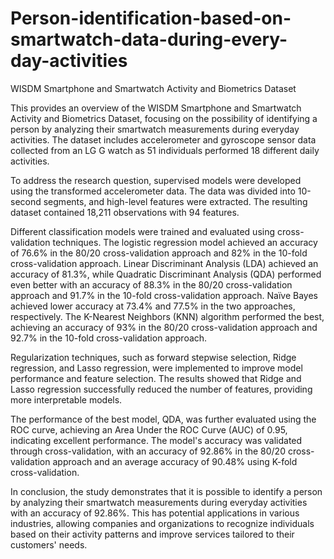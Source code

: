 # Person-identification-based-on-smartwatch-data-during-every-day-activities
WISDM Smartphone and Smartwatch Activity and Biometrics Dataset

This provides an overview of the WISDM Smartphone and Smartwatch Activity and Biometrics Dataset, focusing on the possibility of identifying a person by analyzing their smartwatch measurements during everyday activities. The dataset includes accelerometer and gyroscope sensor data collected from an LG G watch as 51 individuals performed 18 different daily activities.

To address the research question, supervised models were developed using the transformed accelerometer data. The data was divided into 10-second segments, and high-level features were extracted. The resulting dataset contained 18,211 observations with 94 features.

Different classification models were trained and evaluated using cross-validation techniques. The logistic regression model achieved an accuracy of 76.6% in the 80/20 cross-validation approach and 82% in the 10-fold cross-validation approach. Linear Discriminant Analysis (LDA) achieved an accuracy of 81.3%, while Quadratic Discriminant Analysis (QDA) performed even better with an accuracy of 88.3% in the 80/20 cross-validation approach and 91.7% in the 10-fold cross-validation approach. Naïve Bayes achieved lower accuracy at 73.4% and 77.5% in the two approaches, respectively. The K-Nearest Neighbors (KNN) algorithm performed the best, achieving an accuracy of 93% in the 80/20 cross-validation approach and 92.7% in the 10-fold cross-validation approach.

Regularization techniques, such as forward stepwise selection, Ridge regression, and Lasso regression, were implemented to improve model performance and feature selection. The results showed that Ridge and Lasso regression successfully reduced the number of features, providing more interpretable models.

The performance of the best model, QDA, was further evaluated using the ROC curve, achieving an Area Under the ROC Curve (AUC) of 0.95, indicating excellent performance. The model's accuracy was validated through cross-validation, with an accuracy of 92.86% in the 80/20 cross-validation approach and an average accuracy of 90.48% using K-fold cross-validation.

In conclusion, the study demonstrates that it is possible to identify a person by analyzing their smartwatch measurements during everyday activities with an accuracy of 92.86%. This has potential applications in various industries, allowing companies and organizations to recognize individuals based on their activity patterns and improve services tailored to their customers' needs.
